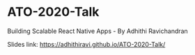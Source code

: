 # ATO-2020-Talk
Building Scalable React Native Apps - By Adhithi Ravichandran

Slides link: https://adhithiravi.github.io/ATO-2020-Talk/
